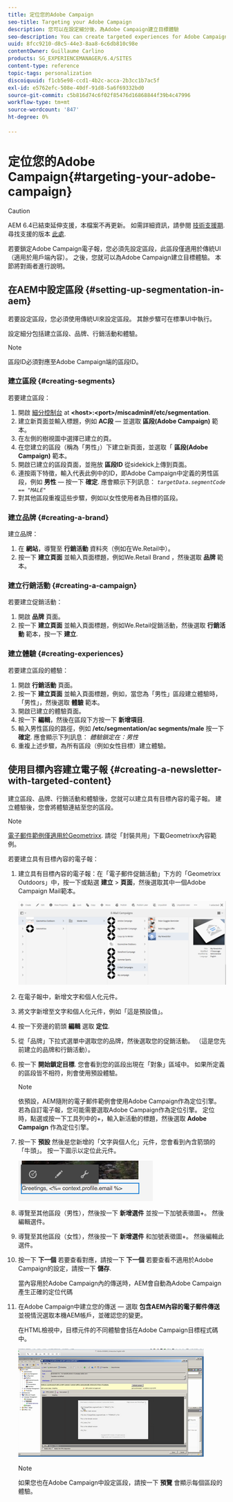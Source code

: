 ```yaml
---
title: 定位您的Adobe Campaign
seo-title: Targeting your Adobe Campaign
description: 您可以在設定細分後，為Adobe Campaign建立目標體驗
seo-description: You can create targeted experiences for Adobe Campaign after setting up segmentation
uuid: 8fcc9210-d8c5-44e3-8aa8-6c6db810c98e
contentOwner: Guillaume Carlino
products: SG_EXPERIENCEMANAGER/6.4/SITES
content-type: reference
topic-tags: personalization
discoiquuid: f1cb5e98-ccd1-4b2c-acca-2b3cc1b7ac5f
exl-id: e5762efc-508e-40df-91d8-5a6f69332bd0
source-git-commit: c5b816d74c6f02f85476d16868844f39b4c47996
workflow-type: tm+mt
source-wordcount: '847'
ht-degree: 0%

---
```


# 定位您的Adobe Campaign{#targeting-your-adobe-campaign}

>[!CAUTION]
>
>AEM 6.4已結束延伸支援，本檔案不再更新。 如需詳細資訊，請參閱 [技術支援期](https://helpx.adobe.com//tw/support/programs/eol-matrix.html). 尋找支援的版本 [此處](https://experienceleague.adobe.com/docs/).

若要鎖定Adobe Campaign電子報，您必須先設定區段，此區段僅適用於傳統UI（適用於用戶端內容）。 之後，您就可以為Adobe Campaign建立目標體驗。 本節將對兩者進行說明。

## 在AEM中設定區段 {#setting-up-segmentation-in-aem}

若要設定區段，您必須使用傳統UI來設定區段。 其餘步驟可在標準UI中執行。

設定細分包括建立區段、品牌、行銷活動和體驗。

>[!NOTE]
>
>區段ID必須對應至Adobe Campaign端的區段ID。

### 建立區段 {#creating-segments}

若要建立區段：

1. 開啟 [細分控制台](http://localhost:4502/miscadmin#/etc/segmentation) at **&lt;host>:&lt;port>/miscadmin#/etc/segmentation**.
1. 建立新頁面並輸入標題，例如 **AC段** — 並選取 **區段(Adobe Campaign)** 範本。
1. 在左側的樹視圖中選擇已建立的頁。
1. 在您建立的區段（稱為「男性」）下建立新頁面，並選取「 **區段(Adobe Campaign)** 範本。
1. 開啟已建立的區段頁面，並拖放 **區段ID** 從sidekick上傳到頁面。
1. 連按兩下特徵，輸入代表此例中的ID，即Adobe Campaign中定義的男性區段，例如 **男性**  — 按一下 **確定**. 應會顯示下列訊息： *`targetData.segmentCode == "MALE"`*
1. 對其他區段重複這些步驟，例如以女性使用者為目標的區段。

### 建立品牌 {#creating-a-brand}

建立品牌：

1. 在 **網站**，導覽至 **行銷活動** 資料夾（例如在We.Retail中）。
1. 按一下 **建立頁面** 並輸入頁面標題，例如We.Retail Brand ，然後選取 **品牌** 範本。

### 建立行銷活動 {#creating-a-campaign}

若要建立促銷活動：

1. 開啟 **品牌** 頁面。
1. 按一下 **建立頁面** 並輸入頁面標題，例如We.Retail促銷活動，然後選取 **行銷活動** 範本，按一下 **建立**.

### 建立體驗 {#creating-experiences}

若要建立區段的體驗：

1. 開啟 **行銷活動** 頁面。
1. 按一下 **建立頁面** 並輸入頁面標題，例如，當您為「男性」區段建立體驗時，「男性」，然後選取 **體驗** 範本。
1. 開啟已建立的體驗頁面。
1. 按一下 **編輯**，然後在區段下方按一下 **新增項目**.
1. 輸入男性區段的路徑，例如 **/etc/segmentation/ac segments/male** 按一下 **確定**. 應會顯示下列訊息： *體驗鎖定在：男性*
1. 重複上述步驟，為所有區段（例如女性目標）建立體驗。

## 使用目標內容建立電子報 {#creating-a-newsletter-with-targeted-content}

建立區段、品牌、行銷活動和體驗後，您就可以建立具有目標內容的電子報。 建立體驗後，您會將體驗連結至您的區段。

>[!NOTE]
>
>[電子郵件範例僅適用於Geometrixx](/help/sites-developing/we-retail.md). 請從「封裝共用」下載Geometrixx內容範例。

若要建立具有目標內容的電子報：

1. 建立具有目標內容的電子報：在「電子郵件促銷活動」下方的「Geometrixx Outdoors」中，按一下或點選 **建立** > **頁面**，然後選取其中一個Adobe Campaign Mail範本。

   ![chlimage_1-188](assets/chlimage_1-188.png)

1. 在電子報中，新增文字和個人化元件。
1. 將文字新增至文字和個人化元件，例如「這是預設值」。
1. 按一下旁邊的箭頭 **編輯** 選取 **定位**.
1. 從「品牌」下拉式選單中選取您的品牌，然後選取您的促銷活動。 （這是您先前建立的品牌和行銷活動）。
1. 按一下 **開始鎖定目標**. 您會看到您的區段出現在「對象」區域中。 如果所定義的區段皆不相符，則會使用預設體驗。

   >[!NOTE]
   >
   >依預設，AEM隨附的電子郵件範例會使用Adobe Campaign作為定位引擎。 若為自訂電子報，您可能需要選取Adobe Campaign作為定位引擎。 定位時，點選或按一下工具列中的+，輸入新活動的標題，然後選取 **Adobe Campaign** 作為定位引擎。

1. 按一下 **預設** 然後是您新增的「文字與個人化」元件，您會看到內含箭頭的「牛頭」。 按一下圖示以定位此元件。

   ![chlimage_1-189](assets/chlimage_1-189.png)

1. 導覽至其他區段（男性），然後按一下 **新增選件** 並按一下加號表徵圖+。 然後編輯選件。
1. 導覽至其他區段（女性），然後按一下 **新增選件** 和加號表徵圖+。 然後編輯此選件。
1. 按一下 **下一個** 若要查看對應，請按一下 **下一個** 若要查看不適用於Adobe Campaign的設定，請按一下 **儲存**.

   當內容用於Adobe Campaign內的傳送時，AEM會自動為Adobe Campaign產生正確的定位代碼

1. 在Adobe Campaign中建立您的傳送 — 選取 **包含AEM內容的電子郵件傳送** 並視情況選取本機AEM帳戶，並確認您的變更。

   在HTML檢視中，目標元件的不同體驗會括在Adobe Campaign目標程式碼中。

   ![chlimage_1-190](assets/chlimage_1-190.png)

   >[!NOTE]
   >
   >如果您也在Adobe Campaign中設定區段，請按一下 **預覽** 會顯示每個區段的體驗。
